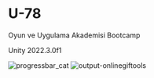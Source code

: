 # U-78
Oyun ve Uygulama Akademisi Bootcamp

Unity 2022.3.0f1

![progressbar_cat](https://github.com/Dew-Hub/U-78/assets/54241620/71d42530-0d4c-47a3-9184-09855d660266)
![output-onlinegiftools](https://github.com/Dew-Hub/U-78/assets/54241620/0a5e0ef7-231e-4166-89a4-fef681826f59)
